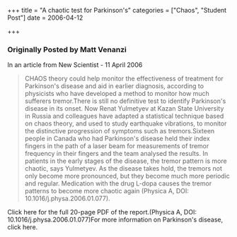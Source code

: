 +++
title = "A chaotic test for Parkinson's"
categories = ["Chaos", "Student Post"]
date = 2006-04-12


+++

<h3>Originally Posted by Matt Venanzi</h3>
In an article from New Scientist - 11 April 2006

<blockquote>CHAOS theory could help monitor the effectiveness of treatment for Parkinson's disease and aid in earlier diagnosis, according to physicists who have developed a method to monitor how much sufferers tremor.There is still no definitive test to identify Parkinson's disease in its onset. Now Renat Yulmetyev at Kazan State University in Russia and colleagues have adapted a statistical technique based on chaos theory, and used to study earthquake vibrations, to monitor the distinctive progression of symptoms such as tremors.Sixteen people in Canada who had Parkinson's disease held their index fingers in the path of a laser beam for measurements of tremor frequency in their fingers and the team analysed the results. In patients in the early stages of the disease, the tremor pattern is more chaotic, says Yulmetyev. As the disease takes hold, the tremors not only become more pronounced, but they become much more periodic and regular. Medication with the drug L-dopa causes the tremor patterns to become more chaotic again (Physica A, DOI: 10.1016/j.physa.2006.01.077). </blockquote>
Click here for the full 20-page PDF of the report.(Physica A, DOI: 10.1016/j.physa.2006.01.077)For more information on Parkinson's disease, click here.

